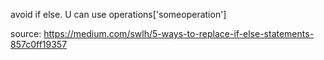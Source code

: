 avoid if else. U can use operations['someoperation']


source: https://medium.com/swlh/5-ways-to-replace-if-else-statements-857c0ff19357
